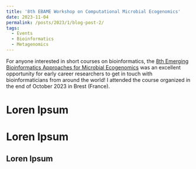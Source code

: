 ```yaml
---
title: '8th EBAME Workshop on Computational Microbial Ecogenomics'
date: 2023-11-04
permalink: /posts/2023/1/blog-post-2/
tags:
  - Events
  - Bioinformatics
  - Metagenomics
---
```


For anyone interested in short courses on bioinformatics, the [8th Emerging Bioinformatics Approaches for Microbial Ecogenomics](file:///Users/maignien/ebame/ebame8/index.html) was an excellent opportunity for early career researchers to get in touch with bioinformaticians from around the world! I attended the course organized in the end of October 2023 in Brest (France).

Loren Ipsum
======

Loren Ipsum
======

Loren Ipsum
------
